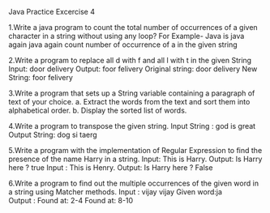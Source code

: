 
Java Practice Excercise 4

1.Write a java program to count the total number of occurrences of a given character in a string without using any loop? 
	For Example- Java is java again java again count number of occurrence of a in the given string

2.Write a program to replace all d with f and all l with t in the given String 
	Input: door delivery 
	Output: foor felivery
	Original string: door delivery
	New String: foor felivery

3.Write a program that sets up a String variable containing a paragraph of text of your choice. 
	a. Extract the words from the text and sort them into alphabetical order.
	b. Display the sorted list of words.

4.Write a program to transpose the given string. 
	Input String : god is great 
	Output String: dog si taerg

5.Write a program with the implementation of Regular Expression to find the presence of the name Harry in a string. 
	Input: This is Harry. Output: Is Harry here ? true Input : This is Henry. 
	Output: Is Harry here ? False

6.Write a program to find out the multiple occurrences of the given word in a string using Matcher methods. 
	Input : vijay vijay
	Given word:ja  
	Output : Found at: 2-4
		 Found at: 8-10
		 
